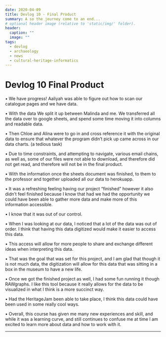 ```yaml
---
date: 2020-04-09
title: Devlog 10 - Final Product
summary: A so the journey come to an end...
# optional header image (relative to 'static/img/' folder).
header:
  caption: ""
  image: ""
tags:
  - devlog
  - archaeology
  - news
  - cultural-heritage-informatics
---
```


# Devlog 10 Final Product

•	We have progress! Aaliyah was able to figure out how to scan our catalogue pages and we have data.

•	With the data We split it up between Malinda and me. We transferred all the data over to google sheets, and spend some time moving it into columns and readable data. 

•	Then Chloe and Alina were to go in and cross reference it with the original data to ensure that whatever the program didn’t pick up came across in our data charts. (a tedious task)

•	Due to time constraints, and attempting to navigate, various email chains, as well as, some of our files were not able to download, and therefore did not get read, and therefore will not be in the final product. 

•	With the information once the sheets document was finished, to them to the professor and together uploaded all our data to herokuapp.

•	It was a refreshing feeling having our project “finished” however it also didn’t feel finished because I know that had we had the opportunity we could have been able to gather more data and make more of this information accessible. 

•	I know that it was out of our control. 

•	When I was looking at our data, I noticed that a lot of the data was out of order. I think that having this data digitized would make it easier to access this data. 

•	This access will allow for more people to share and exchange different ideas when interpreting this data. 

•	That was the goal that was set for this project, and I am glad that though it is not much data, the digitization will allow for this data that was sitting in a box in the museum to have a new life. 

•	Once we got the finished project as well, I had some fun running it though RAWgraphs. I like this tool because it really allows for the data to be visualized in what I think is a more succinct way.

•	Had the HeritageJam been able to take place, I think this data could have been used in some really cool ways. 

•	Overall, this course has given me many new experiences and skill, and while it was a learning curve, and still continues to confuse me at time I am excited to learn more about data and how to work with it. 

---
